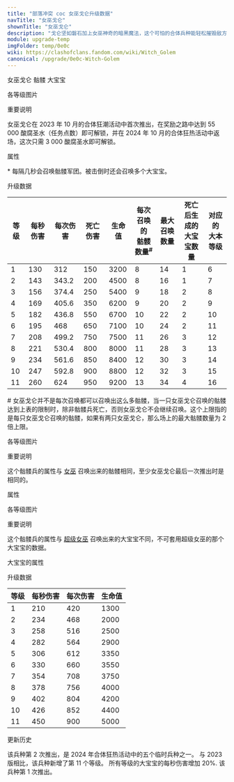 ```yaml
---
title: "部落冲突 coc 女巫戈仑升级数据"
navTitle: "女巫戈仑"
shownTitle: "女巫戈仑"
description: "戈仑坚如磐石加上女巫神奇的暗黑魔法，这个可怕的合体兵种能轻松摧毁敌方防御！"
module: upgrade-temp
imgFolder: temp/0e0c
wiki: https://clashofclans.fandom.com/wiki/Witch_Golem
canonical: /upgrade/0e0c-Witch-Golem
---
```


<SwitchTabs contentClass="cp-unit-items" :stickyTabs="true" :pageTabs="true">
    <SwitchTab tabId="cp-unit-item-0" :activeTab="true">女巫戈仑</SwitchTab>
    <SwitchTab tabId="cp-unit-item-1">骷髅</SwitchTab>
    <SwitchTab tabId="cp-unit-item-2">大宝宝</SwitchTab>
</SwitchTabs>

<!-- ↓↓↓ 女巫戈仑 ↓↓↓ -->
<SwitchTabGroup id="cp-unit-item-0" class="cp-unit-items">
<UnitInfo :folder="$frontmatter.imgFolder" imgSrc="Witch_Golem_info.png" imgAlt="女巫戈仑"
    description="戈仑坚如磐石加上女巫神奇的暗黑魔法，这个可怕的合体兵种能轻松摧毁敌方防御！" />

<SmallTitle>各等级图片</SmallTitle>

<Panel>
    <UnitImgGroup :folder="$frontmatter.imgFolder">
        <UnitImg imgTitle="所有等级" imgSrc="Witch_Golem1.png" />
    </UnitImgGroup>
</Panel>

<SmallTitle>重要说明</SmallTitle>

女巫戈仑在 2023 年 10 月的合体狂潮活动中首次推出，在奖励之路中达到 55 000 酸腐圣水（任务点数）即可解锁，并在 2024 年 10 月的合体狂热活动中返场，这次只需 3 000 酸腐圣水即可解锁。

<SmallTitle>属性</SmallTitle>

<UnitProperties>
    <UnitProperty pKey="攻击偏好" pValue="防御建筑" />
    <UnitProperty pKey="伤害类型" pValue="范围伤害" />
    <UnitProperty pKey="伤害半径" pValue="0.3 格" />
    <UnitProperty pKey="攻击的目标" pValue="仅地面目标" />
    <UnitProperty pKey="占据人口" pValue="41" />
    <UnitProperty pKey="移动速度" pValue="1.5 格/秒" />
    <UnitProperty pKey="攻击速度" pValue="2.4 秒/次" />
    <UnitProperty pKey="攻击距离" pValue="1 格" />
    <UnitProperty pKey="所需训练营等级" pValue="1" />
    <UnitProperty pKey="所需大本等级" pValue="6" />    
    <UnitProperty pKey="特殊技能" pValue="骷髅灾难<sup>*</sup>" />
    <UnitProperty pKey="召唤骷髅的冷却时间" pValue="7 秒" />
    <UnitProperty pKey="训练时间" pValue="300" :isTrainingTime="true" />
</UnitProperties>

\* 每隔几秒会召唤骷髅军团。被击倒时还会召唤多个大宝宝。

<SmallTitle>升级数据</SmallTitle>

<UnitTable>

| 等级 | 每秒伤害 | 每次伤害 | 死亡伤害 | 生命值 |每次召唤的<br>骷髅数量<sup>#</sup>|最大<br>召唤数量|死亡后生成的<br>大宝宝数量|对应的<br>大本等级|
| ---- |  ----   |  ----   |   ---   |  ----  |              ---               |      ---      |           ---          |      ----       |
|   1  |   130   |  312    |   150   |  3200  |                8               |       14      |            1           |        6        |
|   2  |   143   |  343.2  |   200   |  4500  |                8               |       16      |            1           |        7        |
|   3  |   156   |  374.4  |   250   |  5400  |                9               |       18      |            2           |        8        |
|   4  |   169   |  405.6  |   350   |  6200  |                9               |       20      |            2           |        9        |
|   5  |   182   |  436.8  |   550   |  6700  |               10               |       22      |            2           |       10        |
|   6  |   195   |  468    |   650   |  7100  |               10               |       24      |            2           |       11        |
|   7  |   208   |  499.2  |   750   |  7500  |               11               |       26      |            3           |       12        |
|   8  |   221   |  530.4  |   800   |  8000  |               11               |       28      |            3           |       13        |
|   9  |   234   |  561.6  |   850   |  8400  |               12               |       30      |            3           |       14        |
|  10  |   247   |  592.8  |   900   |  8800  |               12               |       32      |            3           |       15        |
|  11  |   260   |  624    |   950   |  9200  |               13               |       34      |            4           |       16        |
</UnitTable>

\# 女巫戈仑并不是每次召唤都可以召唤出这么多骷髅，当一只女巫戈仑召唤的骷髅达到上表的限制时，除非骷髅兵死亡，否则女巫戈仑不会继续召唤。这个上限指的是每只女巫戈仑召唤的骷髅，如果有两只女巫戈仑，那么场上的最大骷髅数量为 2 倍上限。
</SwitchTabGroup>

<!-- ↓↓↓ 骷髅 ↓↓↓ -->
<SwitchTabGroup id="cp-unit-item-1" class="cp-unit-items">
<UnitInfo :folder="$frontmatter.imgFolder" imgSrc="Skeleton_Witch_Golem_info.png" imgAlt="女巫戈仑召唤的骷髅"
    description="这个不死生物本身并不可怕，但它从不单独作战，因为女巫戈仑可以召唤无数骷髅兵来对付敌人！" />

<SmallTitle>各等级图片</SmallTitle>

<Panel>
    <UnitImgGroup :folder="$frontmatter.imgFolder">
        <UnitImg imgTitle="所有等级" imgSrc="Skeleton1.png" />
    </UnitImgGroup>
</Panel>

<SmallTitle>重要说明</SmallTitle>

这个骷髅兵的属性与 [女巫](/upgrade/0084-Witch) 召唤出来的骷髅相同，至少女巫戈仑最后一次推出时是相同的。

<SmallTitle>属性</SmallTitle>

<UnitProperties>
    <UnitProperty pKey="攻击偏好" pValue="无" />
    <UnitProperty pKey="伤害类型" pValue="单体伤害" />
    <UnitProperty pKey="攻击的目标" pValue="仅地面目标" />
    <UnitProperty pKey="移动速度" pValue="3 格/秒" />
    <UnitProperty pKey="攻击速度" pValue="1 秒/次" />
    <UnitProperty pKey="攻击距离" pValue="0.4 格" />
    <UnitProperty pKey="每秒伤害" pValue="25" />
    <UnitProperty pKey="每次伤害" pValue="25" />
    <UnitProperty pKey="生命值" pValue="30" />
</UnitProperties>
</SwitchTabGroup>

<!-- ↓↓↓ 大宝宝 ↓↓↓ -->
<SwitchTabGroup id="cp-unit-item-2" class="cp-unit-items">
<UnitInfo :folder="$frontmatter.imgFolder" imgSrc="Big_Boy_Witch_Golem.png" imgAlt="女巫戈仑召唤的大宝宝"
    description="每天一桶奶，养成大骷髅。大宝宝绝对是史上最大的骷髅兵，但别看他样子吓人，其实他还是个离不开妈妈的宝宝。" />

<SmallTitle>各等级图片</SmallTitle>

<Panel>
    <UnitImgGroup :folder="$frontmatter.imgFolder">
        <UnitImg imgTitle="所有等级" imgSrc="Big_Boy.png" />
    </UnitImgGroup>
</Panel>

<SmallTitle>重要说明</SmallTitle>

这个骷髅兵的属性与 [超级女巫](/upgrade/0605-Super-Witch) 召唤出来的大宝宝不同，不可套用超级女巫的那个大宝宝的数据。

<SmallTitle>大宝宝的属性</SmallTitle>

<UnitProperties>
    <UnitProperty pKey="攻击偏好" pValue="无" />
    <UnitProperty pKey="伤害类型" pValue="单体伤害" />
    <UnitProperty pKey="攻击的目标" pValue="地面和空中目标" />
    <UnitProperty pKey="移动速度" pValue="1.5 格/秒" />
    <UnitProperty pKey="攻击速度" pValue="2 秒/次" />
    <UnitProperty pKey="攻击距离" pValue="1 格" />
</UnitProperties>

<SmallTitle>升级数据</SmallTitle>

<UnitTable>

| 等级 | 每秒伤害 | 每次伤害 | 生命值 |
| ---- |  ----   |  ----   |  ----  |
|   1  |   210   |   420   |  1300  |
|   2  |   234   |   468   |  2000  |
|   3  |   258   |   516   |  2500  |
|   4  |   282   |   564   |  2900  |
|   5  |   306   |   612   |  3350  |
|   6  |   330   |   660   |  3550  |
|   7  |   354   |   708   |  3750  |
|   8  |   378   |   756   |  4000  |
|   9  |   402   |   804   |  4200  |
|  10  |   426   |   852   |  4400  |
|  11  |   450   |   900   |  5000  |
</UnitTable>
</SwitchTabGroup>

<SmallTitle>更新历史</SmallTitle>

<Timeline>
    <TimelineItem date="2024/10/11">
        <TimelineRow>该兵种第 2 次推出，是 2024 年合体狂热活动中的五个临时兵种之一。</TimelineRow>
        <TimelineRow>与 2023 版相比，该兵种新增了第 11 个等级。</TimelineRow>
    </TimelineItem>
    <TimelineItem date="2023/10/20">
        <TimelineRow>所有等级的大宝宝的每秒伤害增加 20%.</TimelineRow>
    </TimelineItem>
    <TimelineItem date="2023/10/13">
        <TimelineRow>该兵种第 1 次推出。</TimelineRow>
    </TimelineItem>
    <TimelineItem :historyBottom="true" />
</Timeline>